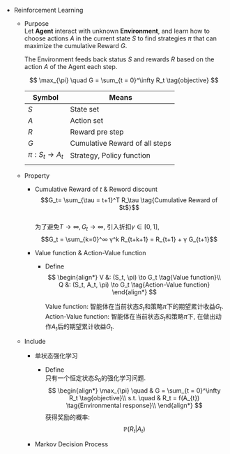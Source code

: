 * Reinforcement Learning
  - Purpose  
    Let **Agent** interact with unknown **Environment**, and learn how to choose actions $A$ in the current state $S$ to find strategies $\pi$ that can maximize the cumulative Reward $G$. 

    The Environment feeds back status $S$ and rewards $R$ based on the action $A$ of the Agent each step.

    $$
      \max_{\pi} \quad G = \sum_{t = 0}^\infty R_t  \tag{objective}
    $$

    |Symbol|Means|
    |---|---|
    |$S$|State set|
    |$A$|Action set|
    |$R$|Reward pre step|
    |$G$|Cumulative Reward of all steps|
    |$\pi : S_t \to A_t$|Strategy, Policy function|
    |||


  - Property
    - Cumulative Reward of $t$ & Reword discount
      $$G_t= \sum_{\tau = t+1}^T R_\tau  \tag{Cumulative Reward of $t$}$$  
      为了避免$T \to ∞, G_t \to ∞$, 引入折扣$γ \in [0,1]$,  
      $$G_t = \sum_{k=0}^∞ γ^k R_{t+k+1} = R_{t+1} + γ G_{t+1}$$

    - Value function & Action-Value function
      - Define
        $$
        \begin{align*}
          V &: (S_t, \pi) \to G_t  \tag{Value function}\\
          Q &: (S_t, A_t, \pi) \to G_t  \tag{Action-Value function}
        \end{align*} 
        $$

        Value function: 智能体在当前状态$S_t$和策略$π$下的期望累计收益$G_t$.  
        Action-Value function: 智能体在当前状态$S_t$和策略$π$下, 在做出动作$A_t$后的期望累计收益$G_t$.
        
  - Include  
    * 单状态强化学习
      - Define  
        只有一个恒定状态$S_0$的强化学习问题. 
        $$
        \begin{align*}
          \max_{\pi} \quad & G = \sum_{t = 0}^\infty R_t  \tag{objective}\\
          s.t. \quad
          & R_t = f(A_{t})  \tag{Environmental response}\\
        \end{align*}
        $$
        获得奖励的概率:
        $$\mathbb P (R_t | A_t)$$

    * Markov Decision Process
